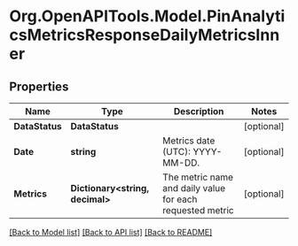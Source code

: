 # Org.OpenAPITools.Model.PinAnalyticsMetricsResponseDailyMetricsInner

## Properties

Name | Type | Description | Notes
------------ | ------------- | ------------- | -------------
**DataStatus** | **DataStatus** |  | [optional] 
**Date** | **string** | Metrics date (UTC): YYYY-MM-DD. | [optional] 
**Metrics** | **Dictionary&lt;string, decimal&gt;** | The metric name and daily value for each requested metric | [optional] 

[[Back to Model list]](../README.md#documentation-for-models) [[Back to API list]](../README.md#documentation-for-api-endpoints) [[Back to README]](../README.md)

